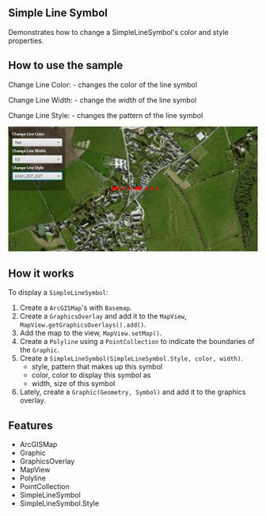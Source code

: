 <h2>Simple Line Symbol</h2>

<p>Demonstrates how to change a SimpleLineSymbol's color and style properties.</p>

<h2>How to use the sample</h2>

<p>Change Line Color:
  - changes the color of the line symbol</p>

<p>Change Line Width:
  - change the width of the line symbol</p>

<p>Change Line Style:
  - changes the pattern of the line symbol</p>

<p><img src="SimpleLineSymbol.png" alt="" title="" /></p>

<h2>How it works</h2>

<p>To display a <code>SimpleLineSymbol</code>:</p>

<ol>
  <li>Create a <code>ArcGISMap</code>'s with <code>Basemap</code>.</li>
  <li>Create a <code>GraphicsOverlay</code> and add it to the <code>MapView</code>, <code>MapView.getGraphicsOverlays().add()</code>.</li>
  <li>Add the map to the view, <code>MapView.setMap()</code>. </li>
  <li>Create a <code>Polyline</code> using a <code>PointCollection</code> to indicate the boundaries of the <code>Graphic</code>. </li>
  <li>Create a <code>SimpleLineSymbol(SimpleLineSymbol.Style, color, width)</code>.
    <ul><li>style, pattern that makes up this symbol</li>
      <li>color, color to display this symbol as</li>
      <li>width, size of this symbol</li></ul></li>
  <li>Lately, create a <code>Graphic(Geometry, Symbol)</code> and add it to the graphics overlay.</li>
</ol>

<h2>Features</h2>

<ul>
  <li>ArcGISMap</li>
  <li>Graphic</li>
  <li>GraphicsOverlay</li>
  <li>MapView</li>
  <li>Polyline</li>
  <li>PointCollection</li>
  <li>SimpleLineSymbol</li>
  <li>SimpleLineSymbol.Style</li>
</ul>
